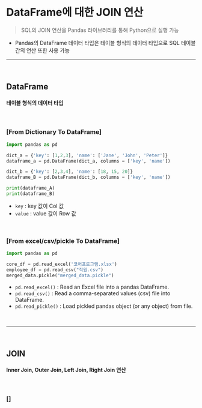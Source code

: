 # DataFrame에 대한 JOIN 연산
> SQL의 JOIN 연산을 Pandas 라이브러리를 통해 Python으로 실행 가능
* Pandas의 DataFrame 데이터 타입은 테이블 형식의 데이터 타입으로 SQL 테이블 간의 연산 또한 사용 가능

<hr>
<br>

## DataFrame 

#### 테이블 형식의 데이터 타입

<br>

### [From Dictionary To DataFrame]

```python
import pandas as pd

dict_a = {'key': [1,2,3], 'name': ['Jane', 'John', 'Peter']}
dataframe_a = pd.DataFrame(dict_a, columns = ['key', 'name'])

dict_b = {'key': [2,3,4], 'name': [18, 15, 20]}
dataframe_B = pd.DataFrame(dict_b, columns = ['key', 'name'])

print(dataframe_A)
print(dataframe_B)
```
* ```key``` : key 값이 Col 값
* ```value``` : value 값이 Row 값

<br>

### [From excel/csv/pickle To DataFrame]

```python
import pandas as pd

core_df = pd.read_excel('코어프로그램.xlsx')
employee_df = pd.read_csv("직원.csv")
merged_data.pickle("merged_data.pickle")
```
* ```pd.read_excel()``` : Read an Excel file into a pandas DataFrame.
* ```pd.read_csv()``` : Read a comma-separated values (csv) file into DataFrame.
* ```pd.read_pickle()``` : Load pickled pandas object (or any object) from file.

<br>
<hr>
<br>

## JOIN 

#### Inner Join, Outer Join, Left Join, Right Join 연산

<br>

### []

```python

```
